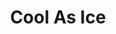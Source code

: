 ---
slug: cool-as-ice
title: Cool As Ice
description: "Cool As Ice is an exciting online game. Play for free directly in your browser!"
icon: /images/new_mods/Cool As Ice.png
url: https://wowtbc.net/sprunkin/cool-as-ice/index.html
previewImage: /images/new_mods/Cool As Ice.png
type: new mods

# SEO配置
seo:
  title: "Cool As Ice - Play Free Online Game | Fun Browser Games"
  description: "Cool As Ice - Play this fun online game for free in your browser. No download required!"
  ogImage: "/images/new_mods/Cool As Ice.png"
  keywords: "cool-as-ice, online game, browser game, free game, new mods game, play online"

videoUrls:
  - https://www.youtube.com/embed/example1
  - https://www.youtube.com/embed/example2

whyPlay:
  title: "Why Play Cool As Ice?"
  items:
    - "Immersive Gameplay: Cool As Ice offers an engaging and immersive gaming experience that will keep you entertained for hours"
    - "Challenging Levels: Test your skills with increasingly difficult challenges and obstacles"
    - "Beautiful Graphics: Enjoy stunning visuals and smooth animations that bring the game world to life"
    - "Regular Updates: New content and features are added regularly to keep the game fresh and exciting"
    - "Free to Play: Experience all the fun without spending a penny"
    - "Community Features: Connect with other players, share strategies, and compete for high scores"
    - "Cross-Platform: Play on any device with a web browser, no downloads required"

features:
  title: "Key Features of Cool As Ice"
  image: "/images/new_mods/Cool As Ice.png"
  items:
    - "Intuitive Controls: Easy to learn controls make Cool As Ice accessible for players of all skill levels"
    - "Multiple Game Modes: Enjoy various gameplay options that provide different challenges and experiences"
    - "Character Customization: Personalize your gaming experience with unique characters and items"
    - "Achievement System: Complete special tasks to earn rewards and recognition"
    - "Leaderboards: Compete with players worldwide and see who can achieve the highest scores"

characteristics:
  title: "Game Characteristics"
  image: "/images/new_mods/Cool As Ice.png"
  items:
    - "Genre: New mods game with elements of strategy and skill"
    - "Difficulty: Suitable for both casual gamers and those seeking a challenge"
    - "Play Time: Quick sessions or extended gameplay, depending on your preference"
    - "Art Style: Vibrant and engaging visuals that enhance the gaming experience"
    - "Sound Design: Immersive audio that complements the gameplay perfectly"

info: "Cool As Ice is an exciting online game that offers players a unique and engaging gaming experience. With its intuitive controls, stunning visuals, and challenging gameplay, Cool As Ice provides hours of entertainment for players of all ages and skill levels. Whether you're looking for a quick gaming session during a break or an extended play session, Cool As Ice delivers an immersive experience that will keep you coming back for more. The game features multiple levels of increasing difficulty, ensuring that players are constantly challenged as they progress. With regular updates adding new content and features, Cool As Ice remains fresh and exciting, providing endless entertainment options for its growing community of players."

howToPlayIntro: "Welcome to Cool As Ice! This guide will walk you through the basics and help you master the game. Whether you're a beginner or looking to improve your skills, these tips and instructions will enhance your gaming experience."

howToPlaySteps:
  - title: "Getting Started"
    description: "Begin your Cool As Ice adventure by familiarizing yourself with the controls. Use your keyboard or mouse to navigate through the game interface. The tutorial will guide you through the basic mechanics and help you understand the objectives."
  - title: "Understanding the Objectives"
    description: "In Cool As Ice, your main goal is to progress through levels by completing specific objectives. Each level presents unique challenges that require different strategies and approaches."
  - title: "Mastering the Controls"
    description: "Practice using the controls to improve your precision and reaction time. Cool As Ice requires quick reflexes and strategic thinking to overcome obstacles and defeat opponents."
  - title: "Utilizing Power-ups"
    description: "Collect power-ups throughout the game to enhance your abilities and overcome difficult challenges. Each power-up offers unique advantages that can be crucial for success."
  - title: "Developing Strategies"
    description: "As you progress in Cool As Ice, develop effective strategies for different scenarios. Analyze patterns, anticipate challenges, and adapt your approach to maximize your performance."

faq:
  title: "Frequently Asked Questions about Cool As Ice"
  items:
    - question: "Is Cool As Ice free to play?"
      answer: "Yes, Cool As Ice is completely free to play directly in your web browser. No downloads or purchases are required to enjoy the full game experience."
    - question: "Can I play Cool As Ice on mobile devices?"
      answer: "Yes, Cool As Ice is optimized for both desktop and mobile play. You can enjoy the game on any device with a web browser and internet connection."
    - question: "Are there any in-game purchases?"
      answer: "While Cool As Ice is free to play, there may be optional in-game purchases available for cosmetic items or additional features that don't affect core gameplay."
    - question: "How often is Cool As Ice updated?"
      answer: "The developers regularly update Cool As Ice with new content, features, and improvements based on player feedback and game performance."
    - question: "Can I play Cool As Ice offline?"
      answer: "Currently, Cool As Ice requires an internet connection to play as it's a browser-based online game."
    - question: "Is Cool As Ice suitable for children?"
      answer: "Yes, Cool As Ice is designed to be family-friendly and suitable for players of all ages."
    - question: "How do I report bugs or issues?"
      answer: "If you encounter any problems while playing Cool As Ice, you can report them through the game's support page or contact the developers directly through their website."
    - question: "Still Have Questions?"
      answer: "If you have additional questions about Cool As Ice that aren't covered in this FAQ, please visit our support center or contact our customer service team for assistance."
---
